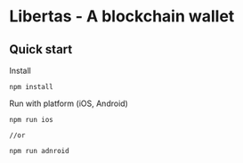 # Libertas - A blockchain wallet

## Quick start

Install
```
npm install 
```

Run with platform (iOS, Android)

```
npm run ios

//or

npm run adnroid
``` 

